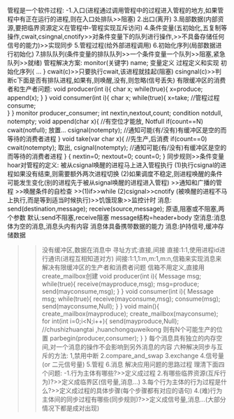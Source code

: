 管程是一个软件过程:
-1.入口(进程通过调用管程中的过程进入管程的地方,如果管程中有正在运行的进程,则在入口处排队>>阻塞)
2.出口(离开)
3.局部数据(内部资源,要把临界资源定义在管程中-管程实现互斥访问)
4.条件变量(五初始化,五复制等操作,cwait,csingnal,cnotify>>对条件变量下的队列进行操作,>>不具备存储任何信号的能力)>>实现同步
5.管程过程(给外部进程调用)
6.初始化序列(局部数据进行初始化)
7.排队队列(条件变量的排队队列>>一个条件变量一个队列>>阻塞,紧急队列>>就绪)
管程解决方案:
monitor(关键字) name;
变量定义
过程定义和实现
初始化序列{
    ...
}
cwait(c)>>只要执行cwait,该进程就挂起(阻塞)
csingnal(c)>>判断c下面是否有排队进程,如果有,则唤醒,没有,则忽略(信号丢失)
有限缓冲区的消费者和生产者问题:
void producer(int i){
    char x;
    while(true){
    x=produce;
    append(x);
    }
}
void consumer(int i){
    char x;
    while(true){
    x=take; //管程过程
    consume;    
    }
}
monitor producer_consumer;
int nextin,nextout,count;
condition notdull, notempty;
void append(char x){ //有空位才能放, Notfull
    if(count==N) cwait(notfull);
    放置...
    csignal(notempty); //通知可能(有/没有)有缓冲区是空的而等待的消费者进程
}
void take(var char x){ //先生产,后消费
    if(count==0) cwait(notempty);
    取出,
    csignal(notempty); //通知可能(有/没有)有缓冲区是空的而等待的消费者进程
}
{
    nextin=0;
    nextout=0;
    count=0;
}
同步规则>>条件变量
hoar对管程的定义:
被从csignal唤醒的进程马上进入管程执行
    (1)执行csignal的进程如果没有结束,则需要额外两次进程切换
    (2)如果调度不稳定,则进程唤醒的条件可能发生变化(别的进程先于被从signal唤醒的进程进入管程)
        >>通知和广播的管程
        >>唤醒条件的自检查
        >>(1)if>>while  (2)csignal>>cnotify
        (被唤醒的进程不马上执行,而是等到适当时候执行)>>饥饿现象>>监控计时
消息:
send(destination,message);
receive(source,message);
原语,阻塞或不阻塞,两个参数
默认:send不阻塞,receive阻塞
message结构=header+body
空消息:消息体为空的消息,消息头内有内容
消息体具备携带数据的能力
消息:护持信号,缓冲存储数据
>>没有缓冲区,数据在消息中
寻址方式:直接,间接
直接:1:1,使用进程id进行通讯(进程互相知道对方)
间接:1:1,1:m,m:1,m:n,信箱来实现消息来解决有限缓冲区的生产者和消费者问题
信箱不用定义,直接用create_mailbox创建
void producer(int i){
    Message msg;
    while(true){
        receive(mayproduce,msg);
        msg=produce;
        send(mayconsume,msg);
    }
}
void consumer(int i){
    Message msg;
    while(true){
        receive(mayconsume,msg);
        consume(msg);
        send(mayconsume,Null);
    }
}
void main(){
    create_mailbox(mayproduce);
    create_mailbox(mayconsume);
    for int(int i=0;i<N;i++){
        send(mayproduce,Null); //chushizhuangtai ,huanchongquweikong 则有N个可能生产的位置
        parbegin(producer,consumer);
    }
}
每个消息具有独立的内存空间,对一个消息的操作不会影响到另外消息的内容
六种解决同步与互斥的方法:
1,禁用中断
2.compare_and_swap
3.exchange
4.信号量(or 二元信号量)
5.管程
6.消息
解决应用问题的思路过程
理清下面四个问题:
-1.行为主体有哪些?>>定义成过程
2.有哪些临界资源(互斥行为)?>>定义成临界区(信号量,消息...)
3.每个行为主体的行为过程是什么?>>定义成过程的具体步骤(每个步骤都有对应的语句)
4.(难)行为主体间的同步过程有哪些(同步规则)?>>定义成信号量,消息...(大部分情况下都是成对出现)